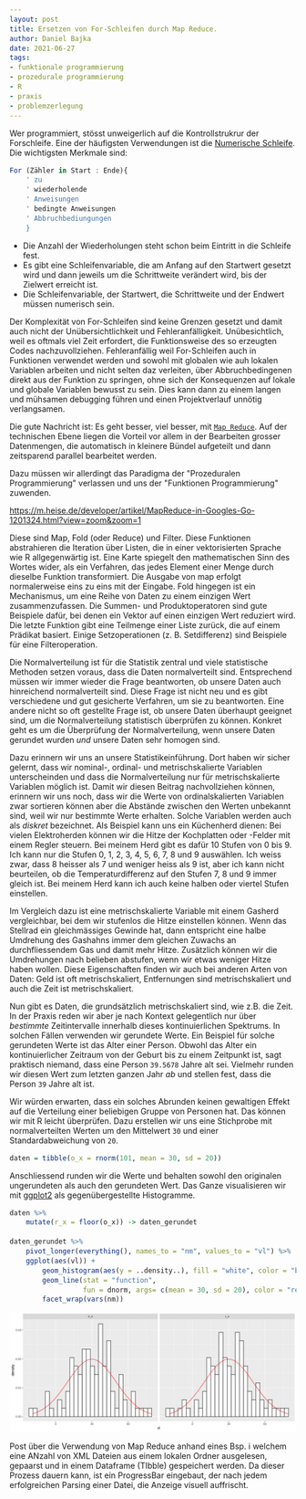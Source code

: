 ```yaml
---
layout: post
title: Ersetzen von For-Schleifen durch Map Reduce.
author: Daniel Bajka
date: 2021-06-27
tags: 
- funktionale programmierung
- prozedurale programmierung
- R
- praxis
- problemzerlegung
---
```


Wer programmiert, stösst unweigerlich auf die Kontrollstrukrur der Forschleife. Eine der häufigsten Verwendungen ist die [Numerische Schleife](https://de.wikipedia.org/wiki/For-Schleife). Die wichtigsten Merkmale sind: 
```R
For (Zähler in Start : Ende){ 
    ' zu
    ' wiederholende
    ' Anweisungen
    ' bedingte Anweisungen
    ' Abbruchbediungungen
    }
```
- Die Anzahl der Wiederholungen steht schon beim Eintritt in die Schleife fest. 
- Es gibt eine Schleifenvariable, die am Anfang auf den Startwert gesetzt wird und dann jeweils um die Schrittweite verändert wird, bis der Zielwert erreicht ist. 
- Die Schleifenvariable, der Startwert, die Schrittweite und der Endwert müssen numerisch sein. 

Der Komplexität von For-Schleifen sind keine Grenzen gesetzt und damit auch nicht der Unübersichtlichkeit und Fehleranfälligkeit. Unübesichtlich, weil es oftmals viel Zeit erfordert, die Funktionsweise des so erzeugten Codes nachzuvollziehen. Fehleranfällig weil For-Schleifen auch in Funktionen verwendet werden und sowohl mit globalen wie auh lokalen Variablen arbeiten und nicht selten daz verleiten, über Abbruchbedingenen direkt aus der Funktion zu springen, ohne sich der Konsequenzen auf lokale und globale Variablen bewusst zu sein. Dies kann dann zu einem langen und mühsamen debugging führen und einen Projektverlauf unnötig verlangsamen.

Die gute Nachricht ist: Es geht besser, viel besser, mit [`Map Reduce`](). Auf der technischen Ebene liegen die Vorteil vor allem in der Bearbeiten grosser Datenmengen, die automatisch in kleinere Bündel aufgeteilt und dann zeitsparend parallel bearbeitet werden.  


Dazu müssen wir allerdingt das Paradigma der "Prozeduralen Programmierung" verlassen und uns der "Funktionen Programmierung" zuwenden.

https://m.heise.de/developer/artikel/MapReduce-in-Googles-Go-1201324.html?view=zoom&zoom=1


Diese sind Map, Fold (oder Reduce) und Filter. Diese Funktionen abstrahieren die Iteration über Listen, die in einer vektorisierten Sprache wie R allgegenwärtig ist. Eine Karte spiegelt den mathematischen Sinn des Wortes wider, als ein Verfahren, das jedes Element einer Menge durch dieselbe Funktion transformiert. Die Ausgabe von map erfolgt normalerweise eins zu eins mit der Eingabe. Fold hingegen ist ein Mechanismus, um eine Reihe von Daten zu einem einzigen Wert zusammenzufassen. Die Summen- und Produktoperatoren sind gute Beispiele dafür, bei denen ein Vektor auf einen einzigen Wert reduziert wird. Die letzte Funktion gibt eine Teilmenge einer Liste zurück, die auf einem Prädikat basiert. Einige Setzoperationen (z. B. Setdifferenz) sind Beispiele für eine Filteroperation.


Die Normalverteilung ist für die Statistik zentral und viele statistische Methoden setzen voraus, dass die Daten normalverteilt sind. Entsprechend müssen wir immer wieder die Frage beantworten, ob unsere Daten auch hinreichend normalverteilt sind. Diese Frage ist nicht neu und es gibt verschiedene und gut gesicherte Verfahren, um sie zu beantworten. Eine andere nicht so oft gestellte Frage ist, ob unsere Daten überhaupt geeignet sind, um die Normalverteilung statistisch überprüfen zu können. Konkret geht es um die Überprüfung der Normalverteilung, wenn unsere Daten gerundet wurden *und* unsere Daten sehr homogen sind. 

Dazu erinnern wir uns an unsere Statistikeinführung. Dort haben wir sicher gelernt, dass wir nominal-, ordinal- und metrischskalierte Variablen unterscheinden und dass die Normalverteilung nur für metrischskalierte Variablen möglich ist. 
Damit wir diesen Beitrag nachvollziehen können, erinnern wir uns noch, dass wir die Werte von ordinalskalierten Variablen zwar sortieren können aber die Abstände zwischen den Werten unbekannt sind, weil wir nur bestimmte Werte erhalten. Solche Variablen werden auch als *diskret* bezeichnet. Als Beispiel kann uns ein Küchenherd dienen: Bei vielen Elektroherden können wir die Hitze der Kochplatten oder -Felder mit einem Regler steuern. Bei meinem Herd gibt es dafür 10 Stufen von 0 bis 9. Ich kann nur die Stufen 0, 1, 2, 3, 4, 5, 6, 7, 8 und 9 auswählen. Ich weiss zwar, dass 8 heisser als 7 und weniger heiss als 9 ist, aber ich kann nicht beurteilen, ob die Temperaturdifferenz auf den Stufen 7, 8 und 9 immer gleich ist. Bei meinem Herd kann ich auch keine halben oder viertel Stufen einstellen. 

Im Vergleich dazu ist eine metrischskalierte Variable mit einem Gasherd vergleichbar, bei dem wir stufenlos die Hitze einstellen können. Wenn das Stellrad ein gleichmässiges Gewinde hat, dann entspricht eine halbe Umdrehung des Gashahns immer dem gleichen Zuwachs an durchfliessendem Gas und damit mehr Hitze. Zusätzlich können wir die Umdrehungen nach belieben abstufen, wenn wir etwas weniger Hitze haben wollen. Diese Eigenschaften finden wir auch bei anderen Arten von Daten: Geld ist oft metrischskaliert, Entfernungen sind metrischskaliert und auch die Zeit ist metrischskaliert. 

Nun gibt es Daten, die grundsätzlich metrischskaliert sind, wie z.B. die Zeit. In der Praxis reden wir aber je nach Kontext gelegentlich nur über *bestimmte* Zeitintervalle innerhalb dieses kontinuierlichen Spektrums. In solchen Fällen verwenden wir gerundete Werte. Ein Beispiel für solche gerundeten Werte ist das Alter einer Person. Obwohl das Alter ein kontinuierlicher Zeitraum von der Geburt bis zu einem Zeitpunkt ist, sagt praktisch niemand, dass eine Person `39.5678` Jahre alt sei. Vielmehr runden wir diesen Wert zum letzten ganzen Jahr *ab* und stellen fest, dass die Person `39` Jahre alt ist. 

Wir würden erwarten, dass ein solches Abrunden keinen gewaltigen Effekt auf die Verteilung einer beliebigen Gruppe von Personen hat. Das können wir mit R leicht überprüfen. Dazu erstellen wir uns eine Stichprobe mit normalverteilten Werten um den Mittelwert `30` und einer Standardabweichung von `20`.


```R
daten = tibble(o_x = rnorm(101, mean = 30, sd = 20)) 
```

Anschliessend runden wir die Werte und behalten sowohl den originalen ungerundeten als auch den gerundeten Wert. Das Ganze visualisieren wir  mit [ggplot2](https://ggplot2-book.org) als gegenübergestellte Histogramme.


```R
daten %>%
    mutate(r_x = floor(o_x)) -> daten_gerundet

daten_gerundet %>%
    pivot_longer(everything(), names_to = "nm", values_to = "vl") %>%
    ggplot(aes(vl)) +
        geom_histogram(aes(y = ..density..), fill = "white", color = "black" ) +
        geom_line(stat = "function", 
                  fun = dnorm, args= c(mean = 30, sd = 20), color = "red") +
        facet_wrap(vars(nm))
```    

    
![png](/assets/images/post_20210331/output_6_1.png)

Post über die Verwendung von Map Reduce anhand eines Bsp. i welchem eine ANzahl von XML Dateien aus einem lokalen Ordner ausgelesen, gepaarst und in einem Dataframe (TIbble) gespeichert werden. Da dieser Prozess dauern kann, ist ein ProgressBar eingebaut, der nach jedem erfolgreichen Parsing einer Datei, die Anzeige visuell auffrischt.
